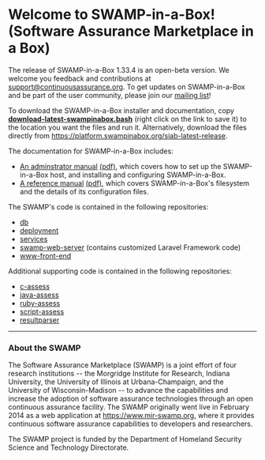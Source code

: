 # Welcome to SWAMP-in-a-Box! (Software Assurance Marketplace in a Box)

The release of SWAMP-in-a-Box 1.33.4 is an open-beta version. We welcome you
feedback and contributions at support@continuousassurance.org. To get
updates on SWAMP-in-a-Box and be part of the user community, please join our
[mailing list](https://lists.cosalab.org/mailman/listinfo/swampinabox "SWAMP Mailing List")!

To download the SWAMP-in-a-Box installer and documentation, copy
**[download-latest-swampinabox.bash](https://raw.githubusercontent.com/mirswamp/deployment/master/swampinabox/distribution/util/download-latest-swampinabox.bash)** (right click on the link to save it)
to the location you want the files and run it.
Alternatively, download the files directly from <https://platform.swampinabox.org/siab-latest-release>.

The documentation for SWAMP-in-a-Box includes:

- [An adminstrator manual](https://platform.swampinabox.org/siab-latest-release/administrator_manual.html)
  [(pdf)](https://platform.swampinabox.org/siab-latest-release/administrator_manual.pdf),
  which covers how to set up the SWAMP-in-a-Box host, and installing and configuring SWAMP-in-a-Box.
- [A reference manual](https://platform.swampinabox.org/siab-latest-release/reference_manual.html)
  [(pdf)](https://platform.swampinabox.org/siab-latest-release/reference_manual.pdf),
  which covers SWAMP-in-a-Box's filesystem and the details of its configuration files.

The SWAMP's code is contained in the following repositories:

- [db](https://github.com/mirswamp/db)
- [deployment](https://github.com/mirswamp/deployment)
- [services](https://github.com/mirswamp/services)
- [swamp-web-server](https://github.com/mirswamp/swamp-web-server) (contains customized Laravel Framework code)
- [www-front-end](https://github.com/mirswamp/www-front-end)

Additional supporting code is contained in the following repositories:

- [c-assess](https://github.com/mirswamp/c-assess)
- [java-assess](https://github.com/mirswamp/java-assess)
- [ruby-assess](https://github.com/mirswamp/ruby-assess)
- [script-assess](https://github.com/mirswamp/script-assess)
- [resultparser](https://github.com/mirswamp/resultparser)

----------------------------------------------------------------------------

### About the SWAMP

The Software Assurance Marketplace (SWAMP) is a joint effort of four
research institutions -- the Morgridge Institute for Research, Indiana
University, the University of Illinois at Urbana-Champaign, and the
University of Wisconsin-Madison -- to advance the capabilities and increase
the adoption of software assurance technologies through an open continuous
assurance facility. The SWAMP originally went live in February 2014 as a web
application at <https://www.mir-swamp.org>, where it provides continuous
software assurance capabilities to developers and researchers.

The SWAMP project is funded by the Department of Homeland Security Science
and Technology Directorate.
